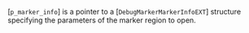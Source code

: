 [`p_marker_info`] is a pointer to a [`DebugMarkerMarkerInfoEXT`]
structure specifying the parameters of the marker region to open.